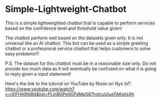 # Simple-Lightweight-Chatbot
This is a simple lightweighted chatbot that is capable to perform services based on the confidence level and threshold value given!

The chatbot perform well based on the datasets given only. It is not universal like an AI chatbot. This bot can be used as a simple greeting chatbot or a professiocal service chatbot that helps customers to solve easy problems!!!

P.S. The dataset for this chatbot must be in a reasonable size only. Do not provide too much data as it will eventually be confused on what it is going to reply given a input statement!

Here's the link to the tutorial on YouTube by Nixon on Nyx IoT:
https://www.youtube.com/watch?v=jXlFHA9tkB4&list=PLlnBGPe6GFdMp587hstcuUjueTA6wIsXh
